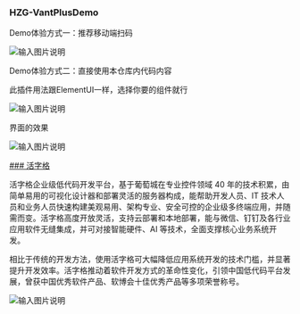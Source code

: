 ### HZG-VantPlusDemo

Demo体验方式一：推荐移动端扫码

![输入图片说明](https://images.gitee.com/uploads/images/2022/0520/101339_f543f3b5_103682.png "11.png")

Demo体验方式二：直接使用本仓库内代码内容


此插件用法跟ElementUI一样，选择你要的组件就行

![输入图片说明](https://images.gitee.com/uploads/images/2022/0520/101350_7944f475_103682.png "222.png")

界面的效果

![输入图片说明](https://images.gitee.com/uploads/images/2022/0520/101507_d5e020a2_103682.png "333.png")

[### 活字格](https://www.grapecity.com.cn/solutions/huozige/introduction)

活字格企业级低代码开发平台，基于葡萄城在专业控件领域 40 年的技术积累，由简单易用的可视化设计器和部署灵活的服务器构成，能帮助开发人员、IT 技术人员和业务人员快速构建美观易用、架构专业、安全可控的企业级多终端应用，并随需而变。活字格高度开放灵活，支持云部署和本地部署，能与微信、钉钉及各行业应用软件无缝集成，并可对接智能硬件、AI 等技术，全面支撑核心业务系统开发。

相比于传统的开发方法，使用活字格可大幅降低应用系统开发的技术门槛，并显著提升开发效率。活字格推动着软件开发方式的革命性变化，引领中国低代码平台发展，曾获中国优秀软件产品、软博会十佳优秀产品等多项荣誉称号。

![输入图片说明](https://www.grapecity.com.cn/images/metalsmith/huozige/index/instruction.png?v=201911051053 "在这里输入图片标题")
